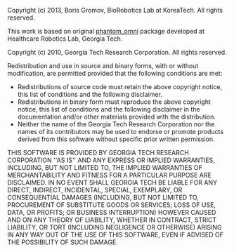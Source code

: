 Copyright (c) 2013, Boris Gromov, BioRobotics Lab at KoreaTech.
All rights reserved.

This work is based on original [phantom_omni](http://ros.org/wiki/phantom_omni) package
developed at Healthcare Robotics Lab, Georgia Tech.

Copyright (c) 2010, Georgia Tech Research Corporation.
All rights reserved.

Redistribution and use in source and binary forms, with or without
modification, are permitted provided that the following conditions are met:

 - Redistributions of source code must retain the above copyright
   notice, this list of conditions and the following disclaimer.
 - Redistributions in binary form must reproduce the above copyright
   notice, this list of conditions and the following disclaimer in the
   documentation and/or other materials provided with the distribution.
 - Neither the name of the Georgia Tech Research Corporation nor the
   names of its contributors may be used to endorse or promote products
   derived from this software without specific prior written permission.

THIS SOFTWARE IS PROVIDED BY GEORGIA TECH RESEARCH CORPORATION ''AS IS'' AND
ANY EXPRESS OR IMPLIED WARRANTIES, INCLUDING, BUT NOT LIMITED TO, THE IMPLIED
WARRANTIES OF MERCHANTABILITY AND FITNESS FOR A PARTICULAR PURPOSE ARE
DISCLAIMED. IN NO EVENT SHALL GEORGIA TECH BE LIABLE FOR ANY DIRECT, INDIRECT,
INCIDENTAL, SPECIAL, EXEMPLARY, OR CONSEQUENTIAL DAMAGES (INCLUDING, BUT NOT
LIMITED TO, PROCUREMENT OF SUBSTITUTE GOODS OR SERVICES; LOSS OF USE, DATA,
OR PROFITS; OR BUSINESS INTERRUPTION) HOWEVER CAUSED AND ON ANY THEORY OF
LIABILITY, WHETHER IN CONTRACT, STRICT LIABILITY, OR TORT (INCLUDING NEGLIGENCE
OR OTHERWISE) ARISING IN ANY WAY OUT OF THE USE OF THIS SOFTWARE, EVEN IF
ADVISED OF THE POSSIBILITY OF SUCH DAMAGE.
